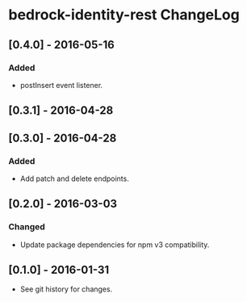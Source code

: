 # bedrock-identity-rest ChangeLog

## [0.4.0] - 2016-05-16

### Added
- postInsert event listener.

## [0.3.1] - 2016-04-28

## [0.3.0] - 2016-04-28

### Added
- Add patch and delete endpoints.

## [0.2.0] - 2016-03-03

### Changed
- Update package dependencies for npm v3 compatibility.

## [0.1.0] - 2016-01-31

- See git history for changes.
